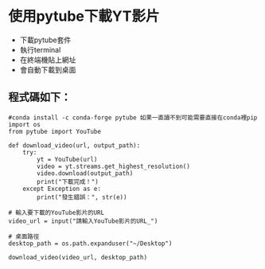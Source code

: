 
# 使用pytube下載YT影片 


- 下載pytube套件
- 執行terminal
- 在終端機貼上網址
- 會自動下載到桌面


## 程式碼如下：

```tpl
#conda install -c conda-forge pytube 如果一直讀不到可能需要直接在conda裡pip
import os
from pytube import YouTube

def download_video(url, output_path):
    try:
        yt = YouTube(url)
        video = yt.streams.get_highest_resolution()
        video.download(output_path)
        print("下載完成！")
    except Exception as e:
        print("發生錯誤：", str(e))

# 輸入要下載的YouTube影片的URL
video_url = input("請輸入YouTube影片的URL_")

# 桌面路徑
desktop_path = os.path.expanduser("~/Desktop")

download_video(video_url, desktop_path)

```